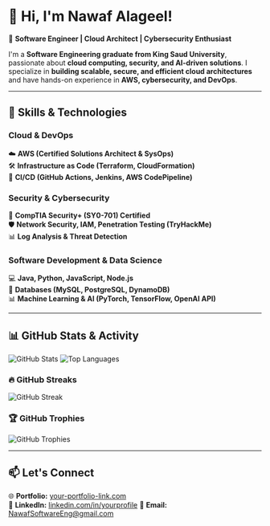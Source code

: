 # 👋 Hi, I'm Nawaf Alageel!

🚀 **Software Engineer | Cloud Architect | Cybersecurity Enthusiast**

I'm a **Software Engineering graduate from King Saud University**, passionate about **cloud computing, security, and AI-driven solutions**. I specialize in **building scalable, secure, and efficient cloud architectures** and have hands-on experience in **AWS, cybersecurity, and DevOps**.

---

## 🔧 **Skills & Technologies**

### **Cloud & DevOps**
☁️ **AWS (Certified Solutions Architect & SysOps)**  
🛠️ **Infrastructure as Code (Terraform, CloudFormation)**  
🔄 **CI/CD (GitHub Actions, Jenkins, AWS CodePipeline)**  

### **Security & Cybersecurity**
🔐 **CompTIA Security+ (SY0-701) Certified**  
🛡️ **Network Security, IAM, Penetration Testing (TryHackMe)**  
📊 **Log Analysis & Threat Detection**  

### **Software Development & Data Science**
💻 **Java, Python, JavaScript, Node.js**  
📂 **Databases (MySQL, PostgreSQL, DynamoDB)**  
📊 **Machine Learning & AI (PyTorch, TensorFlow, OpenAI API)**  

---

## 📊 **GitHub Stats & Activity**
![GitHub Stats](https://github-readme-stats.vercel.app/api?username=YourGitHubUsername&show_icons=true&theme=radical)
![Top Languages](https://github-readme-stats.vercel.app/api/top-langs/?username=YourGitHubUsername&layout=compact&theme=radical)

### **🔥 GitHub Streaks**
![GitHub Streak](https://github-readme-streak-stats.herokuapp.com/?user=NawafAl-Ageel&theme=radical)

### **🏆 GitHub Trophies**
![GitHub Trophies](https://github-profile-trophy.vercel.app/?username=YourGitHubUsername&theme=radical&no-frame=true&margin-w=15)

---

## 📫 **Let's Connect**
🌐 **Portfolio:** [your-portfolio-link.com](https://nawafalageel.com)  
💼 **LinkedIn:** [linkedin.com/in/yourprofile]([https://linkedin.com/in/yourprofile](https://www.linkedin.com/in/nawaf-alageel-794462312/))  
📧 **Email:** [NawafSoftwareEng@gmail.com](mailto:NawafSoftwareEng@gmail.com) 
